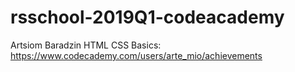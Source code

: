 # rsschool-2019Q1-codeacademy
Artsiom Baradzin
HTML CSS Basics: https://www.codecademy.com/users/arte_mio/achievements